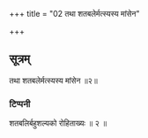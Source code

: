 +++
title = "02 तथा शतबलेर्मत्स्यस्य मांसेन"

+++
## सूत्रम्
तथा शतबलेर्मत्स्यस्य मांसेन ॥२॥  
### टिप्पनी
शतबलिर्बहुशल्यको रोहिताख्यः ॥ २ ॥  
